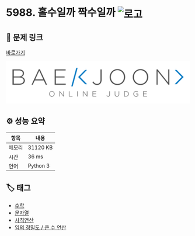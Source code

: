 # 5988. 홀수일까 짝수일까 <img src="https://d2gd6pc034wcta.cloudfront.net/tier/3.svg" alt="로고" height="32" style="vertical-align: middle;" />

## 🔗 문제 링크

[바로가기](https://www.acmicpc.net/problem/5988)

![백준 로고](../../images/boj.png)

## ⚙️ 성능 요약

| 항목   | 내용     |
| ------ | -------- |
| 메모리 | 31120 KB |
| 시간   | 36 ms    |
| 언어   | Python 3 |

## 🏷️ 태그

- [수학](https://www.acmicpc.net/problemset?sort=ac_desc&algo=124)
- [문자열](https://www.acmicpc.net/problemset?sort=ac_desc&algo=158)
- [사칙연산](https://www.acmicpc.net/problemset?sort=ac_desc&algo=121)
- [임의 정밀도 / 큰 수 연산](https://www.acmicpc.net/problemset?sort=ac_desc&algo=117)
